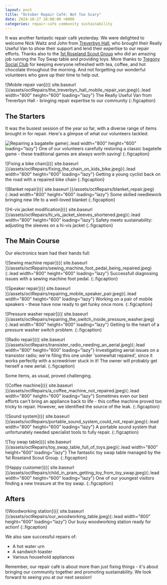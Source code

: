 ```yaml
---
layout: post
title: "October Repair Café: Not Too Scary"
date: 2024-10-27 18:00:00 +0000
categories: repair-cafe community sustainability
---
```


It was another fantastic repair café yesterday. We were delighted to welcome Nick Waitz and John from [Treverbyn Hall](https://www.thehall.org.uk), who brought their Really Useful Van to show their support and lend their expertise to our repair efforts. Thanks also to the [1st Roseland Scout Group](https://www.scouts.org.uk/groups/10023115?loc=plymouth&page=30&slug=1st-Roseland-Scout-Group) who did an amazing job running the Toy Swap table and providing toys. More thanks to [Tregony Social Club](https://www.facebook.com/p/Tregony-Sports-and-Social-Club-100063501941046/) for keeping everyone refreshed with tea, coffee, and hot chocolate throughout the morning. And not forgetting our wonderful volunteers who gave up their time to help out.

![Mobile repair van]({{ site.baseurl }}/assets/octRepairs/the_treverbyn_hall_mobile_repair_van.jpeg){:.lead width="800" height="600" loading="lazy"}
The Really Useful Van from Treverbyn Hall - bringing repair expertise to our community
{:.figcaption}
## The Starters

It was the busiest session of the year so far, with a diverse range of items brought in for repair. Here's a glimpse of what our volunteers tackled:

![Repairing a bagatelle game](/assets/octRepairs/repairing_a_bagatelle.jpeg){:.lead width="800" height="600" loading="lazy"}
One of our volunteers carefully restoring a classic bagatelle game - these traditional games are always worth saving!
{:.figcaption}

![Fixing a bike chain]({{ site.baseurl }}/assets/octRepairs/fixing_the_chain_on_kids_bike.jpeg){:.lead width="800" height="600" loading="lazy"}
Getting a young cyclist back on the road with a repaired bike chain
{:.figcaption}

![Blanket repair]({{ site.baseurl }}/assets/octRepairs/blanket_repair.jpeg){:.lead width="800" height="600" loading="lazy"}
Some skilled needlework bringing new life to a well-loved blanket
{:.figcaption}

![Hi-vis jacket modification]({{ site.baseurl }}/assets/octRepairs/hi_vis_jacket_sleeves_shortened.jpeg){:.lead width="800" height="600" loading="lazy"}
Safety meets sustainability: adjusting the sleeves on a hi-vis jacket
{:.figcaption}

## The Main Course

Our electronics team had their hands full:

![Sewing machine repair]({{ site.baseurl }}/assets/octRepairs/sewing_machine_foot_pedal_being_repaired.jpeg){:.lead width="800" height="600" loading="lazy"}
Successfull diagnosing issues with a sewing machine foot pedal.
{:.figcaption}

![Speaker repair]({{ site.baseurl }}/assets/octRepairs/repairing_mobile_speaker_pair.jpeg){:.lead width="800" height="600" loading="lazy"}
Working on a pair of mobile speakers - these have now ready to get funky once more.
{:.figcaption}

![Pressure washer repair]({{ site.baseurl }}/assets/octRepairs/repairing_the_switch_inside_pressure_washer.jpeg){:.lead width="800" height="600" loading="lazy"}
Getting to the heart of a pressure washer switch problem.
{:.figcaption}

![Radio repair]({{ site.baseurl }}/assets/octRepairs/transister_radio_needing_an_aerial.jpeg){:.lead width="800" height="600" loading="lazy"}
Investigating aerial issues on a transistor radio; we're filing this one under 'somewhat repaired', since it works perfectly with a screwdriver stuck in it! The owner will probably get herself a new aerial.
{:.figcaption}

Some items, as usual, proved challenging.

![Coffee machine]({{ site.baseurl }}/assets/octRepairs/a_coffee_machine_not_repaired.jpeg){:.lead width="800" height="600" loading="lazy"}
Sometimes even our best efforts can't bring an appliance back to life - this coffee machine proved too tricky to repair. However, we identified the source of the leak.
{:.figcaption}

![Sound system]({{ site.baseurl }}/assets/octRepairs/portable_sound_system_could_not_repair.jpeg){:.lead width="800" height="600" loading="lazy"}
A portable sound system that unfortunately needed specialist tools to fully repair.
{:.figcaption}

![Toy swap table]({{ site.baseurl }}/assets/octRepairs/toy_swap_table_full_of_toys.jpeg){:.lead width="800" height="600" loading="lazy"}
The fantastic toy swap table managed by the 1st Roseland Scout Group.
{:.figcaption}

![Happy customer]({{ site.baseurl }}/assets/octRepairs/child_in_pram_getting_toy_from_toy_swap.jpeg){:.lead width="800" height="600" loading="lazy"}
One of our youngest visitors finding a new treasure at the toy swap.
{:.figcaption}

## Afters

![Woodworking station]({{ site.baseurl }}/assets/octRepairs/our_woodworking_table.jpeg){:.lead width="800" height="600" loading="lazy"}
Our busy woodworking station ready for action!
{:.figcaption}

We also saw successful repairs of:
- A hot water urn
- A sandwich toaster
- Various household appliances

Remember, our repair café is about more than just fixing things - it's about bringing our community together and promoting sustainability. We look forward to seeing you at our next session!
